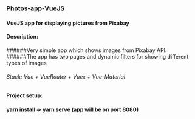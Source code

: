 ### Photos-app-VueJS

#### VueJS app for displaying pictures from Pixabay

#### Description:
  ######Very simple app which shows images from Pixabay API.
  ######The app has two pages and dynamic filters for showing different types of images
  
  ###### Stack: Vue + VueRouter + Vuex + Vue-Material

#### Project setup:
#### yarn install => yarn serve (app will be on port 8080)
